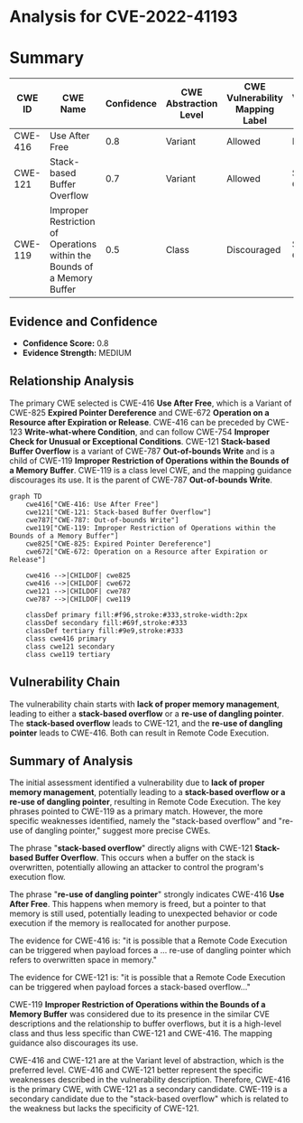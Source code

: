 # Analysis for CVE-2022-41193

# Summary
| CWE ID | CWE Name | Confidence | CWE Abstraction Level | CWE Vulnerability Mapping Label | CWE-Vulnerability Mapping Notes |
|---|---|---|---|---|---|
| CWE-416 | Use After Free | 0.8 | Variant | Allowed | Primary CWE |
| CWE-121 | Stack-based Buffer Overflow | 0.7 | Variant | Allowed | Secondary Candidate |
| CWE-119 | Improper Restriction of Operations within the Bounds of a Memory Buffer | 0.5 | Class | Discouraged | Secondary Candidate |

## Evidence and Confidence

*   **Confidence Score:** 0.8
*   **Evidence Strength:** MEDIUM

## Relationship Analysis
The primary CWE selected is CWE-416 **Use After Free**, which is a Variant of CWE-825 **Expired Pointer Dereference** and CWE-672 **Operation on a Resource after Expiration or Release**. CWE-416 can be preceded by CWE-123 **Write-what-where Condition**, and can follow CWE-754 **Improper Check for Unusual or Exceptional Conditions**.
CWE-121 **Stack-based Buffer Overflow** is a variant of CWE-787 **Out-of-bounds Write** and is a child of CWE-119 **Improper Restriction of Operations within the Bounds of a Memory Buffer**.
CWE-119 is a class level CWE, and the mapping guidance discourages its use. It is the parent of CWE-787 **Out-of-bounds Write**.

```mermaid
graph TD
    cwe416["CWE-416: Use After Free"]
    cwe121["CWE-121: Stack-based Buffer Overflow"]
    cwe787["CWE-787: Out-of-bounds Write"]
    cwe119["CWE-119: Improper Restriction of Operations within the Bounds of a Memory Buffer"]
    cwe825["CWE-825: Expired Pointer Dereference"]
    cwe672["CWE-672: Operation on a Resource after Expiration or Release"]

    cwe416 -->|CHILDOF| cwe825
    cwe416 -->|CHILDOF| cwe672
    cwe121 -->|CHILDOF| cwe787
    cwe787 -->|CHILDOF| cwe119
    
    classDef primary fill:#f96,stroke:#333,stroke-width:2px
    classDef secondary fill:#69f,stroke:#333
    classDef tertiary fill:#9e9,stroke:#333
    class cwe416 primary
    class cwe121 secondary
    class cwe119 tertiary
```

## Vulnerability Chain
The vulnerability chain starts with **lack of proper memory management**, leading to either a **stack-based overflow** or a **re-use of dangling pointer**. The **stack-based overflow** leads to CWE-121, and the **re-use of dangling pointer** leads to CWE-416. Both can result in Remote Code Execution.

## Summary of Analysis
The initial assessment identified a vulnerability due to **lack of proper memory management**, potentially leading to a **stack-based overflow or a re-use of dangling pointer**, resulting in Remote Code Execution. The key phrases pointed to CWE-119 as a primary match. However, the more specific weaknesses identified, namely the "stack-based overflow" and "re-use of dangling pointer," suggest more precise CWEs.

The phrase "**stack-based overflow**" directly aligns with CWE-121 **Stack-based Buffer Overflow**. This occurs when a buffer on the stack is overwritten, potentially allowing an attacker to control the program's execution flow.

The phrase "**re-use of dangling pointer**" strongly indicates CWE-416 **Use After Free**. This happens when memory is freed, but a pointer to that memory is still used, potentially leading to unexpected behavior or code execution if the memory is reallocated for another purpose.

The evidence for CWE-416 is: "it is possible that a Remote Code Execution can be triggered when payload forces a ... re-use of dangling pointer which refers to overwritten space in memory."

The evidence for CWE-121 is: "it is possible that a Remote Code Execution can be triggered when payload forces a stack-based overflow..."

CWE-119 **Improper Restriction of Operations within the Bounds of a Memory Buffer** was considered due to its presence in the similar CVE descriptions and the relationship to buffer overflows, but it is a high-level class and thus less specific than CWE-121 and CWE-416. The mapping guidance also discourages its use.

CWE-416 and CWE-121 are at the Variant level of abstraction, which is the preferred level.
CWE-416 and CWE-121 better represent the specific weaknesses described in the vulnerability description. Therefore, CWE-416 is the primary CWE, with CWE-121 as a secondary candidate.
CWE-119 is a secondary candidate due to the "stack-based overflow" which is related to the weakness but lacks the specificity of CWE-121.
